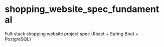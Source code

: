 # shopping_website_spec_fundamental
Full-stack shopping website project spec (React + Spring Boot + PostgreSQL)
